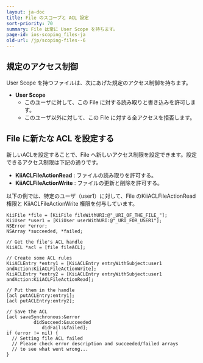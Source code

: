 ```yaml
---
layout: ja-doc
title: File のスコープと ACL 設定
sort-priority: 70
summary: File は常に User Scope を持ちます。
page-id: ios-scoping_files-ja
old-url: /jp/scoping-files--6
---
```

## 規定のアクセス制御

User Scope を持つファイルは、次にあげた規定のアクセス制御を持ちます。

* **User Scope**
    * このユーザに対して、この File に対する読み取りと書き込みを許可します。
    * このユーザ以外に対して、この File に対する全アクセスを拒否します。


## File に新たな ACL を設定する

新しいACLを設定することで、File へ新しいアクセス制限を設定できます。設定できるアクセス制限は下記の通りです。

* **KiiACLFileActionRead** : ファイルの読み取りを許可する。
* **KiiACLFileActionWrite** : ファイルの更新と削除を許可する。

以下の例では、特定のユーザ（user1）に対して、File のKiiACLFileActionRead 権限と KiiACLFileActionWrite 権限を付与しています。

```objc
KiiFile *file = [KiiFile fileWithURI:@"_URI_OF_THE_FILE_"];
KiiUser *user1 = [KiiUser userWithURI:@"_URI_FOR_USER1"];
NSError *error;
NSArray *succeeded, *failed;

// Get the file's ACL handle
KiiACL *acl = [file fileACL];

// Create some ACL rules
KiiACLEntry *entry1 = [KiiACLEntry entryWithSubject:user1 andAction:KiiACLFileActionWrite];
KiiACLEntry *entry2 = [KiiACLEntry entryWithSubject:user1 andAction:KiiACLFileActionRead];

// Put them in the handle
[acl putACLEntry:entry1];
[acl putACLEntry:entry2];

// Save the ACL
[acl saveSynchronous:&error
          didSucceed:&succeeded
             didFail:&failed];
if (error != nil) {
  // Setting file ACL failed
  // Please check error description and succeeded/failed arrays
  // to see what went wrong...
}
```
